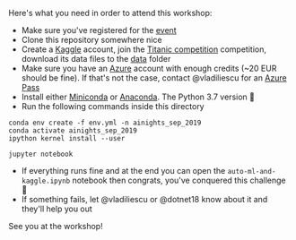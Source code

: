 Here's what you need in order to attend this workshop:

* Make sure you've registered for the [event](https://www.eventbrite.com/e/global-ai-nights-iasi-by-strongbytes-tickets-67751515607)
* Clone this repository somewhere nice
* Create a [Kaggle](https://www.kaggle.com) account, join the [Titanic competition](https://www.kaggle.com/c/titanic/overview) competition, download its data files to the [data](./data) folder
* Make sure you have an [Azure](https://azure.microsoft.com/en-us/) account with enough credits (~20 EUR should be fine). If that's not the case, contact @vladiliescu for an [Azure Pass](https://www.microsoftazurepass.com)
* Install either [Miniconda](https://conda.io/en/latest/miniconda.html) or [Anaconda](https://www.anaconda.com/downloads). The Python 3.7 version 🐍
* Run the following commands inside this directory

```shell
conda env create -f env.yml -n ainights_sep_2019
conda activate ainights_sep_2019
ipython kernel install --user

jupyter notebook
```
* If everything runs fine and at the end you can open the `auto-ml-and-kaggle.ipynb` notebook then congrats, you've conquered this challenge 🥳
* If something fails,  let @vladiliescu or @dotnet18 know about it and they'll help you out

See you at the workshop! 
